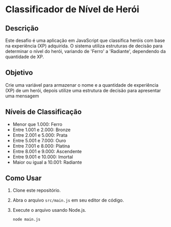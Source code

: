 # Classificador de Nível de Herói

## Descrição

Este desafio é uma aplicação em JavaScript que classifica heróis com base na experiência (XP) adquirida. O sistema utiliza estruturas de decisão para determinar o nível do herói, variando de 'Ferro' a 'Radiante', dependendo da quantidade de XP.

## Objetivo

Crie uma variável para armazenar o nome e a quantidade de experiência (XP) de um herói, depois utilize uma estrutura de decisão para apresentar uma mensagem

## Níveis de Classificação

- Menor que 1.000: Ferro
- Entre 1.001 e 2.000: Bronze
- Entre 2.001 e 5.000: Prata
- Entre 5.001 e 7.000: Ouro
- Entre 7.001 e 8.000: Platina
- Entre 8.001 e 9.000: Ascendente
- Entre 9.001 e 10.000: Imortal
- Maior ou igual a 10.001: Radiante

## Como Usar

1. Clone este repositório.

2. Abra o arquivo `src/main.js` em seu editor de código.

3. Execute o arquivo usando Node.js.

   `node main.js`
